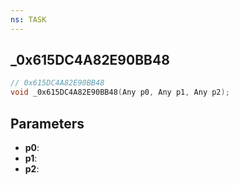 ```yaml
---
ns: TASK
---
```

## _0x615DC4A82E90BB48

```c
// 0x615DC4A82E90BB48
void _0x615DC4A82E90BB48(Any p0, Any p1, Any p2);
```

## Parameters
* **p0**:
* **p1**:
* **p2**:
